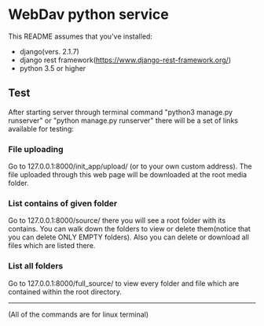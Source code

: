 # WebDav python service

This README assumes that you've installed:
- django(vers. 2.1.7)
- django rest framework(https://www.django-rest-framework.org/)
- python 3.5 or higher


## Test

After starting server through terminal command "python3 manage.py runserver" or "python manage.py runserver" there will be a set of links available for testing:

### File uploading

Go to 127.0.0.1:8000/init_app/upload/ (or to your own custom address). The file uploaded through this web page will be downloaded at the root media folder.

### List contains of given folder

Go to 127.0.0.1:8000/source/ there you will see a root folder with its contains. You can walk down the folders to view or delete them(notice that you can delete ONLY EMPTY folders). Also you can delete or download all files which are listed there.

### List all folders

Go to 127.0.0.1:8000/full_source/ to view every folder and file which are contained within the root directory. 


---- 
(All of the commands are for linux terminal)
